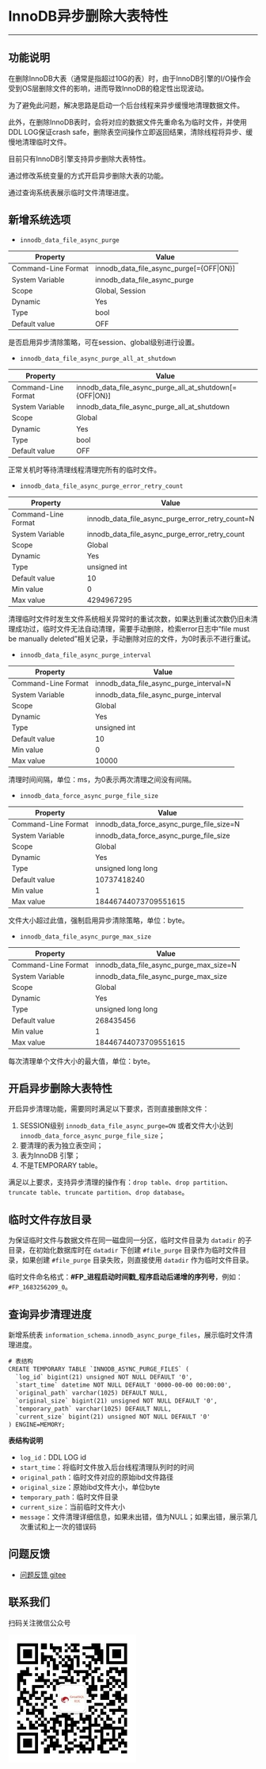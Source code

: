 # InnoDB异步删除大表特性
---

## 功能说明

在删除InnoDB大表（通常是指超过10G的表）时，由于InnoDB引擎的I/O操作会受到OS层删除文件的影响，进而导致InnoDB的稳定性出现波动。

为了避免此问题，解决思路是启动一个后台线程来异步缓慢地清理数据文件。

此外，在删除InnoDB表时，会将对应的数据文件先重命名为临时文件，并使用DDL LOG保证crash safe，删除表空间操作立即返回结果，清除线程将异步、缓慢地清理临时文件。

目前只有InnoDB引擎支持异步删除大表特性。

通过修改系统变量的方式开启异步删除大表的功能。

通过查询系统表展示临时文件清理进度。

## 新增系统选项

- `innodb_data_file_async_purge`

| Property            | Value                            |
| ------------------- | -------------------------------- |
| Command-Line Format | innodb_data_file_async_purge[={OFF\|ON}] |
| System Variable     | innodb_data_file_async_purge     |
| Scope               | Global, Session                  |
| Dynamic             | Yes                              |
| Type                | bool                             |
| Default value       | OFF                              |

是否启用异步清除策略，可在session、global级别进行设置。

- `innodb_data_file_async_purge_all_at_shutdown`

| Property            | Value                                            |
| ------------------- | ------------------------------------------------ |
| Command-Line Format | innodb_data_file_async_purge_all_at_shutdown[={OFF\|ON}] |
| System Variable     | innodb_data_file_async_purge_all_at_shutdown     |
| Scope               | Global                                           |
| Dynamic             | Yes                                              |
| Type                | bool                                             |
| Default value       | OFF                                              |

正常关机时等待清理线程清理完所有的临时文件。

- `innodb_data_file_async_purge_error_retry_count`

| Property            | Value                                            |
| ------------------- | ------------------------------------------------ |
| Command-Line Format | innodb_data_file_async_purge_error_retry_count=N |
| System Variable     | innodb_data_file_async_purge_error_retry_count   |
| Scope               | Global                                           |
| Dynamic             | Yes                                              |
| Type                | unsigned int                                     |
| Default value       | 10                                               |
| Min value           | 0                                                |
| Max value           | 4294967295                                       |

清理临时文件时发生文件系统相关异常时的重试次数，如果达到重试次数仍旧未清理成功过，临时文件无法自动清理，需要手动删除，检索error日志中“file must be manually deleted”相关记录，手动删除对应的文件，为0时表示不进行重试。

- `innodb_data_file_async_purge_interval`

| Property            | Value                                            |
| ------------------- | ------------------------------------------------ |
| Command-Line Format | innodb_data_file_async_purge_interval=N          |
| System Variable     | innodb_data_file_async_purge_interval            |
| Scope               | Global                                           |
| Dynamic             | Yes                                              |
| Type                | unsigned int                                     |
| Default value       | 10                                               |
| Min value           | 0                                                |
| Max value           | 10000                                            |

清理时间间隔，单位：ms，为0表示两次清理之间没有间隔。

- `innodb_data_force_async_purge_file_size`

| Property            | Value                                            |
| ------------------- | ------------------------------------------------ |
| Command-Line Format | innodb_data_force_async_purge_file_size=N        |
| System Variable     | innodb_data_force_async_purge_file_size          |
| Scope               | Global                                           |
| Dynamic             | Yes                                              |
| Type                | unsigned long long                               |
| Default value       | 10737418240                                      |
| Min value           | 1                                                |
| Max value           | 18446744073709551615                             |

文件大小超过此值，强制启用异步清除策略，单位：byte。

- `innodb_data_file_async_purge_max_size`

| Property            | Value                                            |
| ------------------- | ------------------------------------------------ |
| Command-Line Format | innodb_data_file_async_purge_max_size=N          |
| System Variable     | innodb_data_file_async_purge_max_size            |
| Scope               | Global                                           |
| Dynamic             | Yes                                              |
| Type                | unsigned long long                               |
| Default value       | 268435456                                        |
| Min value           | 1                                                |
| Max value           | 18446744073709551615                             |

每次清理单个文件大小的最大值，单位：byte。

## 开启异步删除大表特性

开启异步清理功能，需要同时满足以下要求，否则直接删除文件：
1. SESSION级别 `innodb_data_file_async_purge=ON` 或者文件大小达到 `innodb_data_force_async_purge_file_size`；
2. 要清理的表为独立表空间；
3. 表为InnoDB 引擎；
4. 不是TEMPORARY table。

满足以上要求，支持异步清理的操作有：`drop table`、`drop partition`、`truncate table`、`truncate partition`、`drop database`。

## 临时文件存放目录

为保证临时文件与数据文件在同一磁盘同一分区，临时文件目录为 `datadir` 的子目录，在初始化数据库时在 `datadir` 下创建 `#file_purge` 目录作为临时文件目录，如果创建 `#file_purge` 目录失败，则直接使用 `datadir` 作为临时文件目录。

临时文件命名格式：**#FP_进程启动时间戳_程序启动后递增的序列号**，例如：`#FP_1683256209_0`。

## 查询异步清理进度

新增系统表 `information_schema.innodb_async_purge_files`，展示临时文件清理进度。

```
# 表结构
CREATE TEMPORARY TABLE `INNODB_ASYNC_PURGE_FILES` (
  `log_id` bigint(21) unsigned NOT NULL DEFAULT '0',
  `start_time` datetime NOT NULL DEFAULT '0000-00-00 00:00:00',
  `original_path` varchar(1025) DEFAULT NULL,
  `original_size` bigint(21) unsigned NOT NULL DEFAULT '0',
  `temporary_path` varchar(1025) DEFAULT NULL,
  `current_size` bigint(21) unsigned NOT NULL DEFAULT '0'
) ENGINE=MEMORY;
```

**表结构说明**
- `log_id`：DDL LOG id
- `start_time`：将临时文件放入后台线程清理队列时的时间
- `original_path`：临时文件对应的原始ibd文件路径
- `original_size`：原始ibd文件大小，单位byte
- `temporary_path`：临时文件目录
- `current_size`：当前临时文件大小
- `message`：文件清理详细信息，如果未出错，值为NULL；如果出错，展示第几次重试和上一次的错误码




**问题反馈**
---
- [问题反馈 gitee](https://gitee.com/GreatSQL/GreatSQL-Manual/issues)


**联系我们**
---

扫码关注微信公众号

![greatsql-wx](../greatsql-wx.jpg)

